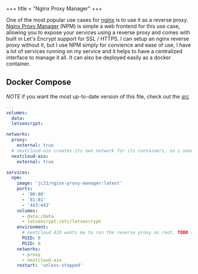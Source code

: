 +++
title = "Nginx Proxy Manager"
+++

One of the most popular use cases for [nginx](https://nginx.org) is to use it as a reverse proxy. [Nginx Proxy Manager](https://nginxproxymanager.com/) (NPM) is simple a web frontend for this use case, allowing you to expose your services using a reverse proxy and comes with built in Let's Encrypt support for SSL / HTTPS. I can setup an nginx reverse proxy without it, but I use NPM simply for convience and ease of use, I have a lot of services running on my service and it helps to have a centralized interface to manage it all. It can also be deployed easily as a docker container.

## Docker Compose 

*NOTE* if you want the most up-to-date version of this file, check out the [src](https://github.com/scottross123/home-server/blob/master/apps/nginx-proxy-manager/compose.yaml)

```yaml
---
volumes:
  data:
  letsencrypt:

networks:
  proxy:
    external: true
  # nextcloud-aio creates its own network for its containers, so i need to ad it here
  nextcloud-aio:
    external: true

services:
  npm:
    image: 'jc21/nginx-proxy-manager:latest'
    ports:
      - '80:80'
      - '81:81'
      - '443:443'
    volumes:
      - data:/data
      - letsencrypt:/etc/letsencrypt
    environment:
      # nextcloud AIO wants me to run the reverse proxy as root, TODO see if this is actually necessary (edit /etc/sysctl.conf)
      PUID: 0
      PGID: 0
    networks:
      - proxy
      - nextcloud-aio
    restart: 'unless-stopped'

```
